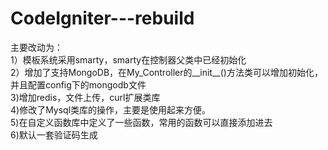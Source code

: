 CodeIgniter---rebuild
=====================

主要改动为： <br />
1）模板系统采用smarty，smarty在控制器父类中已经初始化 <br />
2）增加了支持MongoDB，在My_Controller的__init__()方法类可以增加初始化，并且配置config下的mongodb文件 <br />
3)增加redis，文件上传，curl扩展类库 <br />
4)修改了Mysql类库的操作，主要是使用起来方便。 <br />
5)在自定义函数库中定义了一些函数，常用的函数可以直接添加进去 <br />
6)默认一套验证码生成
